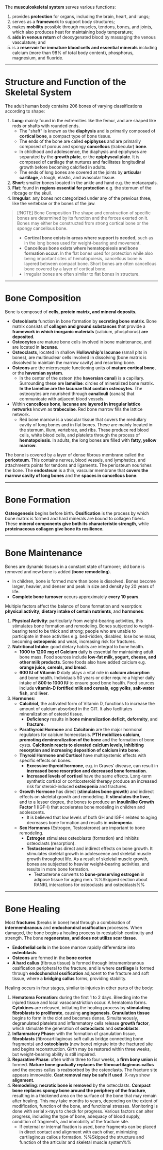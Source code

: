 The **musculoskeletal system** serves various functions:
1. provides **protection** for organs, including the brain, heart, and lungs;
2. serves as a **framework** to support body structures;
3. makes **mobility** possible through muscles, tendons, bones, and joints, which also produces heat for maintaining body temperature;
4. **aids in venous return** of deoxygenated blood by massaging the venous vasculature; and
5. is a **reservoir for immature blood cells and essential minerals** including calcium (more than 98% of total body content), phosphorus, magnesium, and fluoride.
___
# Structure and Function of the Skeletal System
The adult human body contains 206 bones of varying classifications according to shape:
1. **Long**: mainly found in the extremities like the femur, and are shaped like rods or shafts with rounded ends.
	- The "shaft" is known as the **diaphysis** and is primarily composed of **cortical bone**, a compact type of bone tissue.
	- The ends of the bone are called **epiphyses** and are primarily composed of porous and spongy **cancellous** (trabecular) **bone**.
	- In childhood and adolescence, the diaphysis and epiphyses are separated by the **growth plate**, or the **epiphyseal plate**. It is composed of cartilage that nurtures and facilitates longitudinal growth before becoming calcified in adults.
	- The ends of long bones are covered at the joints by **articular cartilage**, a tough, elastic, and avascular tissue.
2. **Short**: smaller bones located in the ankle and hand e.g. the metacarpals.
3. **Flat**: found in **regions essential for protection** e.g. the sternum of the ribcage or the skull.
4. **Irregular**: any bones not categorized under any of the previous three, like the vertebrae or the bones of the jaw.

>[!NOTE] Bone Composition
>The shape and construction of specific bones are determined by its function and the forces exerted on it. Bones may either be constructed from strong cortical bone or the spongy cancellous bone.
>- **Cortical bone exists in areas where support is needed**, such as in the long bones used for weight-bearing and movement.
>- **Cancellous bone exists where hematopoiesis and bone formation occur**. In the flat bones used for protection while also being important sites of hematopoiesis, cancellous bone is layered between compact bone. Short bones are often cancellous bone covered by a layer of cortical bone.
>- Irregular bones are often similar to flat bones in structure.

___
# Bone Composition
Bone is composed of **cells, protein matrix, and mineral deposits**.
- **Osteoblasts** function in bone formation by **secreting bone matrix**. Bone matrix consists of **collagen and ground substances** that provide a **framework in which inorganic materials** (calcium, phosphorus) **are deposited**.
- **Osteocytes** are mature bone cells involved in bone maintenance, and are located in **lacunae**.
- **Osteoclasts**, located in shallow **Hollowship's lacunae** (small pits in bones), are multinuclear cells involved in dissolving (bone matrix is dissolved to maintain the marrow cavity) and resorbing bone.
- **Osteons** are the microscopic functioning units of **mature cortical bone**, or the **haversian system**.
	- In the center of the osteon (the **haversian canal**) is a capillary. Surrounding these are **lamellae**: circles of mineralized bone matrix. **In the lamellae are the lacunae that contain osteocytes**. The osteocytes are nourished through **canaliculi** (canals) that communicate with adjacent blood vessels.
- Within **cancellous bone**, **lacunae are layered in irregular lattice networks** known as **trabeculae**. Red bone marrow fills the lattice network.
	- Red bone marrow is a vascular tissue that covers the medullary cavity of long bones and in flat bones. These are mainly located in the sternum, ilium, vertebrae, and ribs. These produce red blood cells, white blood cells, and platelets through the process of **hematopoiesis**. In adults, the long bones are filled with **fatty, yellow marrow**.

The bone is covered by a layer of dense fibrous membrane called the **periosteum**. This contains nerves, blood vessels, and lymphatics, and attachments points for tendons and ligaments. The periosteum nourishes the bone. The **endosteum** is a thin, vascular membrane that **covers the marrow cavity of long bones** and the **spaces in cancellous bone**.

___
# Bone Formation
**Osteogenesis** begins before birth. **Ossification** is the process by which bone matrix is formed and hard minerals are bound to collagen fibers. These **mineral components give both its characteristic strength**, while **proteinaceous collagen give bone its resilience**.

___
# Bone Maintenance
Bones are dynamic tissues in a constant state of turnover; old bone is removed and new bone is added (**bone remodeling**).
- In children, bone is formed more than bone is dissolved. Bones become larger, heavier, and denser and peak in size and density by 20 years of life.
- **Complete bone turnover** occurs approximately **every 10 years**.

Multiple factors affect the balance of bone formation and resorption: **physical activity**, **dietary intake of certain nutrients**, and **hormones**:
1. **Physical Activity**: particularly from weight-bearing activities, this stimulates bone formation and remodeling. Bones subjected to weight-bearing tend to be thick and strong; people who are unable to participate in these activities e.g. bed-ridden, disabled, lose bone mass, becoming **osteopenic** and weak, increasing risk for fractures.
2. **Nutritional Intake**: good dietary habits are integral to bone health.
	- **1000 to 1200 mg of Calcium** daily is essential for maintaining adult bone mass. Food sources include **low-fat milk, yogurt, cheese, and other milk products**. Some foods also have added calcium e.g. **orange juice, cereals, and bread**.
	- **600 IU of Vitamin D** daily plays a vital role in **calcium absorption** and bone health. Individuals 50 years or older require a higher daily intake of **800 to 1000 IU** to ensure good bone health. Food sources include **vitamin-D fortified milk and cereals**, **egg yolks**, **salt-water fish**, and **liver**. 
3. **Hormones**:
	- **Calcitriol**, the activated form of Vitamin D, functions to increase the amount of calcium absorbed in the GIT. It also facilitates mineralization of osteoid tissue.
		- **Deficiency** results in **bone mineralization deficit**, **deformity**, and **fracture**.
	- **Parathyroid Hormone** and **Calcitonin** are the major hormonal regulators for calcium homeostasis. **PTH mobilizes calcium, promoting demineralization of the bone** and the formation of bone cysts. **Calcitonin reacts to elevated calcium levels, inhibiting resorption and increasing deposition of calcium into bone**.
	- **Thyroid Hormone and Cortisol** have multisystemic effects with specific effects on bones.
		- **Excessive thyroid hormone**, e.g. in Graves' disease, can result in **increased bone resorption and decreased bone formation**.
		- **Increased levels of cortisol** have the same effects. Long-term synthetic cortisol or corticosteroid therapy produce an increased risk for steroid-induced **osteopenia** and fractures.
	- **Growth Hormone** has direct (**stimulates bone growth**) and indirect effects on skeletal growth and remodeling. It **stimulates the liver**, and to a lesser degree, the bones to produce an **Insulinlike Growth Factor 1** (IGF-I) that accelerates bone modeling in children and adolescents.
		- It is believed that low levels of both GH and IGF-I related to aging decreases bone formation and results in **osteopenia**.
	- **Sex Hormones** (Estrogen, Testosterone) are important to bone remodeling.
		- **Estrogen** stimulates osteoblasts (formation) and inhibits osteoclasts (resorption).
		- **Testosterone** has direct and indirect effects on bone growth. It stimulates skeletal growth in adolescence and skeletal muscle growth throughout life. As a result of skeletal muscle growth, bones are subjected to heavier weight-bearing activities, and results in more bone formation.
			- Testosterone converts to **bone-preserving estrogen** in adipose tissue for aging men.
%%Skipped section about RANKL interactions for osteoclasts and osteoblasts%%

___
# Bone Healing
Most **fractures** (breaks in bone) heal through a combination of **intermembranous** and **endochondral ossification** processes. When damaged, the bone begins a healing process to reestablish continuity and strength. The bone **regenerates, and does not utilize scar tissue**.
- **Endothelial cells** in the bone marrow rapidly differentiate into **osteoblasts**
- **Osteons** are formed in the **bone cortex**
- **A hard callus** (fibrous tissue) is formed through intramembranous ossification peripheral to the fracture, and is where **cartilage** is formed through **endochondral ossification** adjacent to the fracture and soft tissue, where a **bridging callus** forms, providing stability.

Healing occurs in four stages, similar to injuries in other parts of the body:
1. **Hematoma Formation**: during the first 1 to 2 days. Bleeding into the injured tissue and local vasoconstriction occur. A hematoma forms. **Cytokines** are released, initiating the healing process by **stimulating fibroblasts to proliferate**, causing **angiogenesis**. **Granulation tissue** begins to form in the clot and becomes dense. Simultaneously, degranulated platelets and inflammatory cells release **growth factor**, which stimulate the generation of **osteoclasts** and **osteoblasts**.
2. **Inflammatory Phase**: with the formation of granulation tissue, **fibroblasts** (fibrocartilaginous soft callus bridge connecting bone fragments) and **osteoblasts** (new bone) migrate into the fractured site and begins reconstruction. Girth may be restored within three weeks, but weight-bearing ability is still impaired.
3. **Reparative Phase**: often within three to four weeks, a **firm bony union** is formed. **Mature bone gradually replaces the fibrocartilaginous callus** and the excess callus is reabsorbed by the osteoclasts. The fracture site appears immovable. **Cast removal may be safe if used**. X-rays show **alignment**.
4. **Remodeling**: **necrotic bone is removed** by the osteoclasts. **Compact bone replaces spongy bone around the periphery of the fracture**, resulting in a thickened area on the surface of the bone that may remain after healing. This may take months to years, depending on the extent of modification, function of the bone, and functional stresses. Monitoring is done with serial x-rays to check for progress. Various factors can alter progress, including the type of bone, adequacy of blood supply, condition of fragments, and immobility of the fracture site.
	- If external or internal fixation is used, bone fragments can be placed in direct contact and alignment with each other, minimizing cartilaginous callous formation.
%%Skipped the structure and function of the articular and skeletal muscle system%%